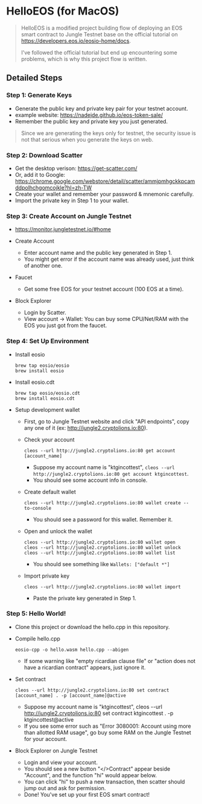 # HelloEOS (for MacOS)

> HelloEOS is a modified project building flow of deploying an EOS smart contract to Jungle Testnet base on the official tutorial on https://developers.eos.io/eosio-home/docs. 
>
> I've followed the official tutorial but end up encountering some problems, which is why this project flow is written.

## Detailed Steps
### Step 1: Generate Keys
- Generate the public key and private key pair for your testnet account.
- example website: https://nadejde.github.io/eos-token-sale/ 
- Remember the public key and private key you just generated.
> Since we are generating the keys only for testnet, the security issue is not that serious when you generate the keys on web.  
### Step 2: Download Scatter
- Get the desktop verison: https://get-scatter.com/
- Or, add it to Google: https://chrome.google.com/webstore/detail/scatter/ammjpmhgckkpcamddpolhchgomcojkle?hl=zh-TW
- Create your wallet and remember your password & mnemonic carefully.
- Import the private key in Step 1 to your wallet.

### Step 3: Create Account on Jungle Testnet 
- https://monitor.jungletestnet.io/#home

- Create Account
	- Enter account name and the public key generated in Step 1.
	- You might get error if the account name was already used, just think of another one.

- Faucet
	- Get some free EOS for your testnet account (100 EOS at a time).

- Block Explorer
	- Login by Scatter.
	- View account -> Wallet: You can buy some CPU/Net/RAM with the EOS you just got from the faucet.
	
### Step 4: Set Up Environment
- Install eosio
	```
	brew tap eosio/eosio
	brew install eosio
	```
- Install eosio.cdt
	```
	brew tap eosio/eosio.cdt
	brew install eosio.cdt
	```
- Setup development wallet
	- First, go to Jungle Testnet website and click "API endpoints", copy any one of it (ex: http://jungle2.cryptolions.io:80).
	
	- Check your account
		```
		cleos --url http://jungle2.cryptolions.io:80 get account [account_name]
		```
		- Suppose my account name is "ktgincottest", `cleos --url http://jungle2.cryptolions.io:80 get account ktgincottest`.
		- You should see some account info in console.
	
	- Create default wallet
		```
		cleos --url http://jungle2.cryptolions.io:80 wallet create --to-console
		```
		- You should see a password for this wallet. Remember it.
	
	- Open and unlock the wallet
		```
		cleos --url http://jungle2.cryptolions.io:80 wallet open
		cleos --url http://jungle2.cryptolions.io:80 wallet unlock
		cleos --url http://jungle2.cryptolions.io:80 wallet list
		```
		- You should see something like ` Wallets: ["default *"] `
	
	- Import private key
		```
		cleos --url http://jungle2.cryptolions.io:80 wallet import
		```
		- Paste the private key generated in Step 1.
		
### Step 5: Hello World!
- Clone this project or download the hello.cpp in this repository.

- Compile hello.cpp
	```
	eosio-cpp -o hello.wasm hello.cpp --abigen
	```
	- If some warning like "empty ricardian clause file" or "action <hi> does not have a ricardian contract" appears, just ignore it.
	
- Set contract
	```
	cleos --url http://jungle2.cryptolions.io:80 set contract [account_name] . -p [account_name]@active
	```
	- Suppose my account name is "ktgincottest", cleos --url http://jungle2.cryptolions.io:80 set contract ktgincottest . -p ktgincottest@active
	- If you see some error such as "Error 3080001: Account using more than allotted RAM usage", go buy some RAM on the Jungle Testnet for your account.
	
- Block Explorer on Jungle Testnet
	- Login and view your account.
	- You should see a new button "</>Contract" appear beside "Account", and the function "hi" would appear below.
	- You can click "hi" to push a new transaction, then scatter should jump out and ask for permission.
	- Done! You've set up your first EOS smart contract!
